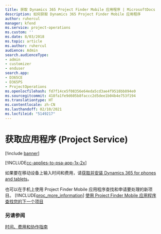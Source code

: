 ```yaml
---
title: 获取 Dynamics 365 Project Finder Mobile 应用程序 | MicrosoftDocs
description: 如何获取 Dynamics 365 Project Finder Mobile 应用程序
author: ruhercul
manager: kfend
ms.service: project-operations
ms.custom: ''
ms.date: 8/03/2018
ms.topic: article
ms.author: ruhercul
audience: Admin
search.audienceType:
- admin
- customizer
- enduser
search.app:
- D365CE
- D365PS
- ProjectOperations
ms.openlocfilehash: fd7f14ce5f08356e64eda5cd3ae4f9518bb894e0
ms.sourcegitcommit: 418fa1fe9d605b8faccc2d5dee1b04b4e753f194
ms.translationtype: HT
ms.contentlocale: zh-CN
ms.lasthandoff: 02/10/2021
ms.locfileid: "5149217"
---
```

# <a name="get-the-apps-project-service"></a>获取应用程序 (Project Service)

[!include [banner](../includes/psa-now-project-operations.md)]

[!INCLUDE[cc-applies-to-psa-app-1x-2x](../includes/cc-applies-to-psa-app-1x-2x.md)]

如果要在移动设备上输入时间和费用，请[获取并安装 Dynamics 365 for phones and tablets](https://docs.microsoft.com/dynamics365/mobile-app/dynamics-365-phones-tablets-users-guide)。  
  
 也可以在手机上使用 Project Finder Mobile 应用程序查找和申请要处理的新项目。 [!INCLUDE[proc_more_information](../includes/proc-more-information.md)] [使用 Project Finder Mobile 应用程序查找您的下一个项目](../psa/find-next-project-finder-mobile-app.md) 
  
### <a name="see-also"></a>另请参阅  
 [时间、费用和协作指南](../psa/time-expense-collaboration-guide.md)
